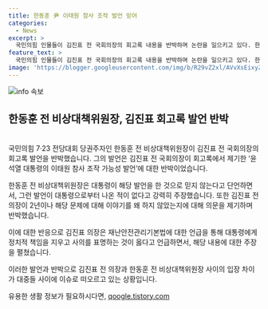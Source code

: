 ```yaml
---
title: 한동훈 尹 이태원 참사 조작 발언 믿어
categories:
  - News
excerpt: >
  국민의힘 인물들이 김진표 전 국회의장의 회고록 내용을 반박하며 논란을 일으키고 있다. 한동훈 전 비상대책위원장은 김 의장이 왜 2년간 말하지 않았는지 반박했고, 대통령의 이태원 참사 발언을 의심하는 내용에 대해 대통령을 믿는다고 주장했다. 반면 김 진표 전 의장은 회고록에서 재난안전관리기본법과 관련한 대통령의 발언을 언급하며 논란을 증폭시키고 있다.
feature_text: >
  국민의힘 인물들이 김진표 전 국회의장의 회고록 내용을 반박하며 논란을 일으키고 있다. 한동훈 전 비상대책위원장은 김 의장이 왜 2년간 말하지 않았는지 반박했고, 대통령의 이태원 참사 발언을 의심하는 내용에 대해 대통령을 믿는다고 주장했다. 반면 김 진표 전 의장은 회고록에서 재난안전관리기본법과 관련한 대통령의 발언을 언급하며 논란을 증폭시키고 있다.
image: 'https://blogger.googleusercontent.com/img/b/R29vZ2xl/AVvXsEixyZcFfHzMRdzZMjFBmAUKJYCLCGyLL1o632UiGVXcaFdKo_bkvkuCioo0uUKlGfBVcT3P84aROyZIXSBEx3Aw5nCQ3pTgDom1WDC4m8eifvWiAmWEEVb4x6G_l8C0QH225ldMjyaFvpxGEBGNO37VmDTDMHGhJPq73UglMfDca1-0aw/s1600/blogspot.png'
---
```


<p><img src="https://blogger.googleusercontent.com/img/b/R29vZ2xl/AVvXsEixyZcFfHzMRdzZMjFBmAUKJYCLCGyLL1o632UiGVXcaFdKo_bkvkuCioo0uUKlGfBVcT3P84aROyZIXSBEx3Aw5nCQ3pTgDom1WDC4m8eifvWiAmWEEVb4x6G_l8C0QH225ldMjyaFvpxGEBGNO37VmDTDMHGhJPq73UglMfDca1-0aw/s1600/blogspot.png" alt="info 속보" /></p>

<h2 data-ke-size="size26">한동훈 전 비상대책위원장, 김진표 회고록 발언 반박</h2>

<p><br>
국민의힘 7·23 전당대회 당권주자인 한동훈 전 비상대책위원장이 김진표 전 국회의장의 회고록 발언을 반박했습니다. 그의 발언은 김진표 전 국회의장이 회고록에서 제기한 ‘윤석열 대통령의 이태원 참사 조작 가능성 발언’에 대한 반박이었습니다.</p>

<p>한동훈 전 비상대책위원장은 대통령이 해당 발언을 한 것으로 믿지 않는다고 단언하면서, 그런 발언이 대통령으로부터 나온 적이 없다고 강력히 주장했습니다. 또한 김진표 전 의장이 2년이나 해당 문제에 대해 이야기를 왜 하지 않았는지에 대해 의문을 제기하며 반박했습니다. </p>

<p>이에 대한 반응으로 김진표 의장은 재난안전관리기본법에 대한 언급을 통해 대통령에게 정치적 책임을 지우고 사의를 표명하는 것이 옳다고 언급하면서, 해당 내용에 대한 주장을 펼쳤습니다.</p>

<p>이러한 발언과 반박으로 김진표 전 의장과 한동훈 전 비상대책위원장 사이의 입장 차이가 대중들 사이에 이슈로 떠오르고 있는 상황입니다.</p>
유용한 생활 정보가 필요하시다면, <a href="https://qoogle.tistory.com" rel="dofollow">qoogle.tistory.com</a>


